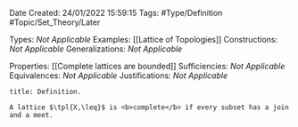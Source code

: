 <div class="topSpace"></div>

Date Created: 24/01/2022 15:59:15
Tags: #Type/Definition #Topic/Set_Theory/Later

Types: <i>Not Applicable</i>
Examples: [[Lattice of Topologies]]
Constructions: <i>Not Applicable</i>
Generalizations: <i>Not Applicable</i>

Properties: [[Complete lattices are bounded]]
Sufficiencies: <i>Not Applicable</i>
Equivalences: <i>Not Applicable</i>
Justifications: <i>Not Applicable</i>

``` ad-Definition
title: Definition.

A lattice $\tpl{X,\leq}$ is <b>complete</b> if every subset has a join and a meet.

```
